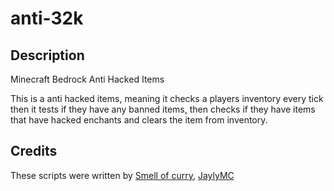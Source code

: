 # anti-32k

## Description
Minecraft Bedrock Anti Hacked Items

This is a anti hacked items, meaning it checks a players inventory every tick then it tests if they have any banned items, then checks if they have items that have hacked enchants and clears the item from inventory.

## Credits
These scripts were written by [Smell of curry](https://github.com/smell-of-curry), [JaylyMC](https://github.com/JaylyDev)
